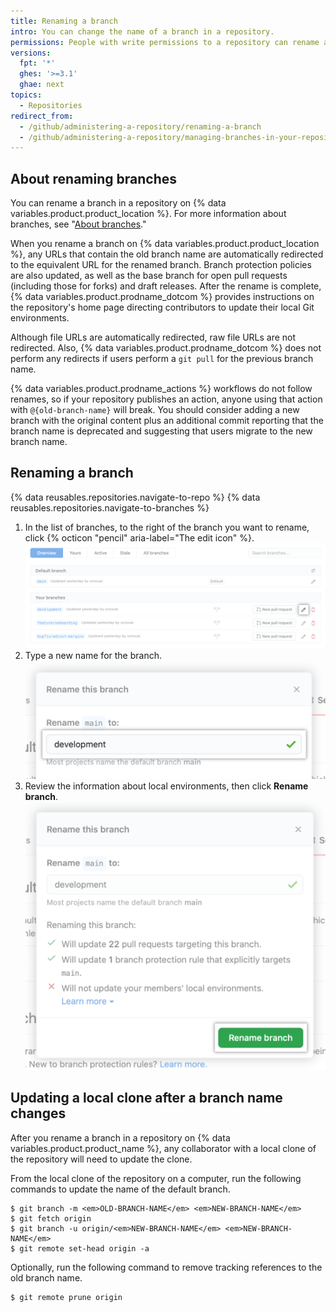 ```yaml
---
title: Renaming a branch
intro: You can change the name of a branch in a repository.
permissions: People with write permissions to a repository can rename a branch in the repository. People with admin permissions can rename the default branch.
versions:
  fpt: '*'
  ghes: '>=3.1'
  ghae: next
topics:
  - Repositories
redirect_from:
  - /github/administering-a-repository/renaming-a-branch
  - /github/administering-a-repository/managing-branches-in-your-repository/renaming-a-branch
---
```


## About renaming branches

You can rename a branch in a repository on {% data variables.product.product_location %}. For more information about branches, see "[About branches](/github/collaborating-with-issues-and-pull-requests/about-branches)."

When you rename a branch on {% data variables.product.product_location %}, any URLs that contain the old branch name are automatically redirected to the equivalent URL for the renamed branch. Branch protection policies are also updated, as well as the base branch for open pull requests (including those for forks) and draft releases. After the rename is complete, {% data variables.product.prodname_dotcom %} provides instructions on the repository's home page directing contributors to update their local Git environments.

Although file URLs are automatically redirected, raw file URLs are not redirected. Also, {% data variables.product.prodname_dotcom %} does not perform any redirects if users perform a `git pull` for the previous branch name.

{% data variables.product.prodname_actions %} workflows do not follow renames, so if your repository publishes an action, anyone using that action with `@{old-branch-name}` will break. You should consider adding a new branch with the original content plus an additional commit reporting that the branch name is deprecated and suggesting that users migrate to the new branch name.

## Renaming a branch

{% data reusables.repositories.navigate-to-repo %}
{% data reusables.repositories.navigate-to-branches %}
1. In the list of branches, to the right of the branch you want to rename, click {% octicon "pencil" aria-label="The edit icon" %}. ![Pencil icon to the right of branch you want to rename](/assets/images/help/branch/branch-rename-edit.png)
1. Type a new name for the branch. ![Text field for typing new branch name](/assets/images/help/branch/branch-rename-type.png)
1. Review the information about local environments, then click **Rename branch**. ![Local environment information and "Rename branch" button](/assets/images/help/branch/branch-rename-rename.png)

## Updating a local clone after a branch name changes

After you rename a branch in a repository on {% data variables.product.product_name %}, any collaborator with a local clone of the repository will need to update the clone.

From the local clone of the repository on a computer, run the following commands to update the name of the default branch.

```shell
$ git branch -m <em>OLD-BRANCH-NAME</em> <em>NEW-BRANCH-NAME</em>
$ git fetch origin
$ git branch -u origin/<em>NEW-BRANCH-NAME</em> <em>NEW-BRANCH-NAME</em>
$ git remote set-head origin -a
```

Optionally, run the following command to remove tracking references to the old branch name.
```
$ git remote prune origin
```
